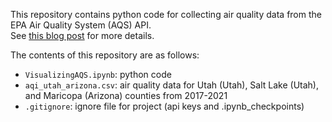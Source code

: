 This repository contains python code for collecting air quality data from the EPA Air Quality System (AQS) API.  
See [this blog post](https://esnt.github.io/my386-blog/2022/10/08/aqi.html)
for more details. 

The contents of this repository are as follows:
  - `VisualizingAQS.ipynb`: python code
  - `aqi_utah_arizona.csv`: air quality data for Utah (Utah), Salt Lake (Utah), and Maricopa (Arizona) counties from 2017-2021
  - `.gitignore`: ignore file for project (api keys and .ipynb_checkpoints)
  
  
